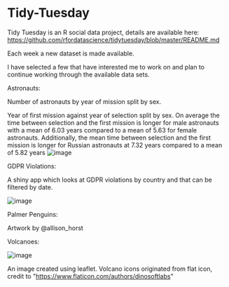 # Tidy-Tuesday

Tidy Tuesday is an R social data project, details are available here: https://github.com/rfordatascience/tidytuesday/blob/master/README.md

Each week a new dataset is made available. 

I have selected a few that have interested me to work on and plan to continue working through the available data sets.

Astronauts:

Number of astronauts by year of mission split by sex.

Year of first mission against year of selection split by sex. On average the time between selection and the first mission is longer for male astronauts with a mean of 6.03 years compared to a mean of 5.63 for female astronauts. Additionally, the mean time between selection and the first mission is longer for Russian astronauts at 7.32 years compared to a mean of 5.82 years 
![image](https://user-images.githubusercontent.com/59340652/90976299-c1753c00-e533-11ea-985b-0e0192ad0aee.png)


GDPR Violations:

A shiny app which looks at GDPR violations by country and that can be filtered by date.

![image](https://user-images.githubusercontent.com/59340652/90669902-46b5d380-e24a-11ea-84b0-0e07c889ea61.png)


Palmer Penguins:

Artwork by @allison_horst

Volcanoes:

![image](https://user-images.githubusercontent.com/59340652/90668303-cc844f80-e247-11ea-9eb2-4492b143386c.png)


An image created using leaflet. Volcano icons originated from flat icon, credit to "https://www.flaticon.com/authors/dinosoftlabs" 



